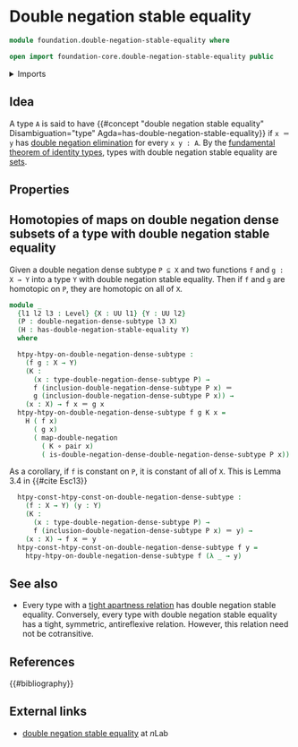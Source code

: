 # Double negation stable equality

```agda
module foundation.double-negation-stable-equality where

open import foundation-core.double-negation-stable-equality public
```

<details><summary>Imports</summary>

```agda
open import foundation.dependent-pair-types
open import foundation.double-negation
open import foundation.function-types
open import foundation.identity-types
open import foundation.negation
open import foundation.universe-levels

open import logic.double-negation-dense-subtypes
```

</details>

## Idea

A type `A` is said to have
{{#concept "double negation stable equality" Disambiguation="type" Agda=has-double-negation-stable-equality}}
if `x ＝ y` has
[double negation elimination](logic.double-negation-elimination.md) for every
`x y : A`. By the
[fundamental theorem of identity types](foundation.fundamental-theorem-of-identity-types.md),
types with double negation stable equality are [sets](foundation-core.sets.md).

## Properties

## Homotopies of maps on double negation dense subsets of a type with double negation stable equality

Given a double negation dense subtype `P ⊆ X` and two functions `f` and
`g : X → Y` into a type `Y` with double negation stable equality. Then if `f`
and `g` are homotopic on `P`, they are homotopic on all of `X`.

```agda
module _
  {l1 l2 l3 : Level} {X : UU l1} {Y : UU l2}
  (P : double-negation-dense-subtype l3 X)
  (H : has-double-negation-stable-equality Y)
  where

  htpy-htpy-on-double-negation-dense-subtype :
    (f g : X → Y)
    (K :
      (x : type-double-negation-dense-subtype P) →
      f (inclusion-double-negation-dense-subtype P x) ＝
      g (inclusion-double-negation-dense-subtype P x)) →
    (x : X) → f x ＝ g x
  htpy-htpy-on-double-negation-dense-subtype f g K x =
    H ( f x)
      ( g x)
      ( map-double-negation
        ( K ∘ pair x)
        ( is-double-negation-dense-double-negation-dense-subtype P x))
```

As a corollary, if `f` is constant on `P`, it is constant of all of `X`. This is
Lemma 3.4 in {{#cite Esc13}}

```agda
  htpy-const-htpy-const-on-double-negation-dense-subtype :
    (f : X → Y) (y : Y)
    (K :
      (x : type-double-negation-dense-subtype P) →
      f (inclusion-double-negation-dense-subtype P x) ＝ y) →
    (x : X) → f x ＝ y
  htpy-const-htpy-const-on-double-negation-dense-subtype f y =
    htpy-htpy-on-double-negation-dense-subtype f (λ _ → y)
```

## See also

- Every type with a
  [tight apartness relation](foundation.tight-apartness-relations.md) has double
  negation stable equality. Conversely, every type with double negation stable
  equality has a tight, symmetric, antireflexive relation. However, this
  relation need not be cotransitive.

## References

{{#bibliography}}

## External links

- [double negation stable equality](https://ncatlab.org/nlab/show/decidable+equality)
  at $n$Lab
